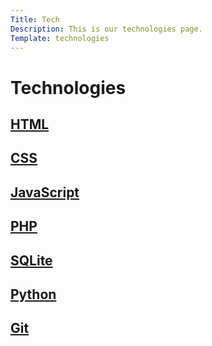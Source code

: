 ```yaml
---
Title: Tech
Description: This is our technologies page.
Template: technologies
---
```


# Technologies

<div class="techs-box html">
    <h2><a href="technology/sub/html">HTML</a></h2>
</div>

<div class="techs-box css">
    <h2><a href="technology/sub/css">CSS</a></h2>
</div>

<div class="techs-box javascript">
    <h2><a href="technology/sub/javascript">JavaScript</a></h2>
</div>

<div class="techs-box php">
    <h2><a href="technology/sub/php">PHP</a></h2>
</div>

<div class="techs-box sqlite">
    <h2><a href="technology/sub/sqlite">SQLite</a></h2>
</div>

<div class="techs-box python">
    <h2><a href="technology/sub/python">Python</a></h2>
</div>

<div class="techs-box git">
    <h2><a href="technology/sub/git">Git</a></h2>
</div>